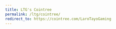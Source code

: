 ```yaml
---
title: LTG's Cointree
permalink: /ltg/cointree/
redirect_to: https://cointree.com/LaroTayoGaming
---
```


